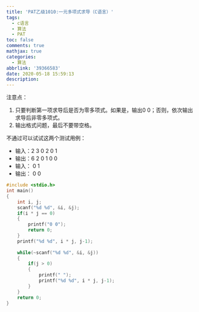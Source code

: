 ```yaml
---
title: 'PAT乙级1010:一元多项式求导（C语言）'
tags:
  - c语言
  - 算法
  - PAT
toc: false
comments: true
mathjax: true
categories:
  - 算法
abbrlink: '39366583'
date: 2020-05-18 15:59:13
description:
---
```

注意点：

 1. 只要判断第一项求导后是否为零多项式。如果是，输出0 0；否则，依次输出求导后非零多项式。
 2. 输出格式问题，最后不要带空格。

不通过可以试试这两个测试用例：
 - 输入：2 3 0 2 0 1
 - 输出：6 2 0 1 0 0            
 - 输入： 0 1
 - 输出： 0 0

```c
#include <stdio.h>
int main()
{
	int i, j;
	scanf("%d %d", &i, &j);
	if(i * j == 0)
	{
		printf("0 0");
		return 0;
	}
	printf("%d %d", i * j, j-1);
	
	while(~scanf("%d %d", &i, &j))
	{
		if(j > 0)
		{
			printf(" ");
			printf("%d %d", i * j, j-1);
		}
	}
	return 0;
}
```
